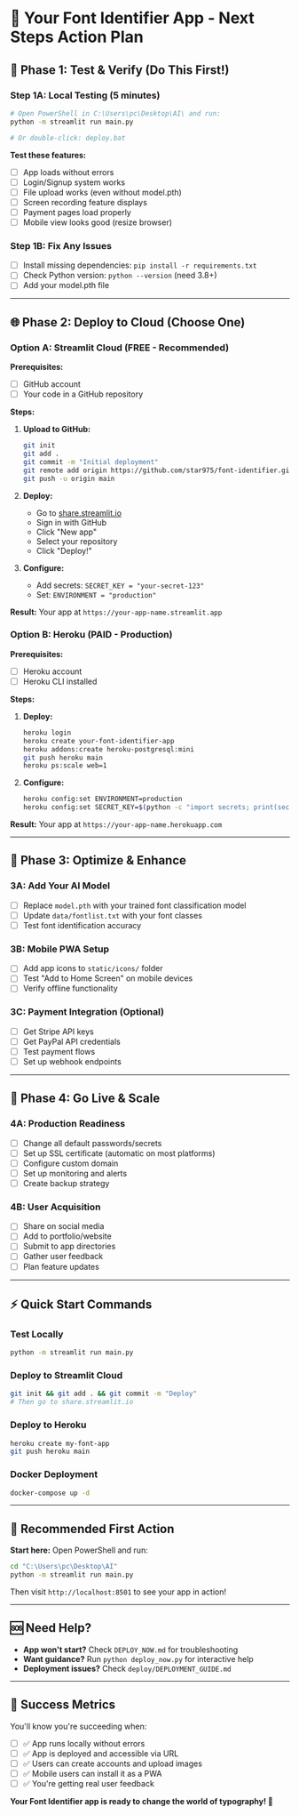 # 🎯 Your Font Identifier App - Next Steps Action Plan

## 🚀 **Phase 1: Test & Verify (Do This First!)**

### Step 1A: Local Testing (5 minutes)
```bash
# Open PowerShell in C:\Users\pc\Desktop\AI\ and run:
python -m streamlit run main.py

# Or double-click: deploy.bat
```

**Test these features:**
- [ ] App loads without errors
- [ ] Login/Signup system works
- [ ] File upload works (even without model.pth)
- [ ] Screen recording feature displays
- [ ] Payment pages load properly
- [ ] Mobile view looks good (resize browser)

### Step 1B: Fix Any Issues
- [ ] Install missing dependencies: `pip install -r requirements.txt`
- [ ] Check Python version: `python --version` (need 3.8+)
- [ ] Add your model.pth file 

---

## 🌐 **Phase 2: Deploy to Cloud (Choose One)**

### Option A: Streamlit Cloud (FREE - Recommended)

**Prerequisites:**
- [ ] GitHub account
- [ ] Your code in a GitHub repository

**Steps:**
1. **Upload to GitHub:**
   ```bash
   git init
   git add .
   git commit -m "Initial deployment"
   git remote add origin https://github.com/star975/font-identifier.git
   git push -u origin main
   ```

2. **Deploy:**
   - Go to [share.streamlit.io](https://share.streamlit.io)
   - Sign in with GitHub
   - Click "New app"
   - Select your repository
   - Click "Deploy!"

3. **Configure:**
   - Add secrets: `SECRET_KEY = "your-secret-123"`
   - Set: `ENVIRONMENT = "production"`

**Result:** Your app at `https://your-app-name.streamlit.app`

### Option B: Heroku (PAID - Production)

**Prerequisites:**
- [ ] Heroku account
- [ ] Heroku CLI installed

**Steps:**
1. **Deploy:**
   ```bash
   heroku login
   heroku create your-font-identifier-app
   heroku addons:create heroku-postgresql:mini
   git push heroku main
   heroku ps:scale web=1
   ```

2. **Configure:**
   ```bash
   heroku config:set ENVIRONMENT=production
   heroku config:set SECRET_KEY=$(python -c "import secrets; print(secrets.token_urlsafe(32))")
   ```

**Result:** Your app at `https://your-app-name.herokuapp.com`

---

## 📱 **Phase 3: Optimize & Enhance**

### 3A: Add Your AI Model
- [ ] Replace `model.pth` with your trained font classification model
- [ ] Update `data/fontlist.txt` with your font classes
- [ ] Test font identification accuracy

### 3B: Mobile PWA Setup
- [ ] Add app icons to `static/icons/` folder
- [ ] Test "Add to Home Screen" on mobile devices
- [ ] Verify offline functionality

### 3C: Payment Integration (Optional)
- [ ] Get Stripe API keys
- [ ] Get PayPal API credentials
- [ ] Test payment flows
- [ ] Set up webhook endpoints

---

## 🚀 **Phase 4: Go Live & Scale**

### 4A: Production Readiness
- [ ] Change all default passwords/secrets
- [ ] Set up SSL certificate (automatic on most platforms)
- [ ] Configure custom domain
- [ ] Set up monitoring and alerts
- [ ] Create backup strategy

### 4B: User Acquisition
- [ ] Share on social media
- [ ] Add to portfolio/website
- [ ] Submit to app directories
- [ ] Gather user feedback
- [ ] Plan feature updates

---

## ⚡ **Quick Start Commands**

### Test Locally
```bash
python -m streamlit run main.py
```

### Deploy to Streamlit Cloud
```bash
git init && git add . && git commit -m "Deploy"
# Then go to share.streamlit.io
```

### Deploy to Heroku
```bash
heroku create my-font-app
git push heroku main
```

### Docker Deployment
```bash
docker-compose up -d
```

---

## 🎯 **Recommended First Action**

**Start here:** Open PowerShell and run:
```bash
cd "C:\Users\pc\Desktop\AI"
python -m streamlit run main.py
```

Then visit `http://localhost:8501` to see your app in action!

---

## 🆘 **Need Help?**

- **App won't start?** Check `DEPLOY_NOW.md` for troubleshooting
- **Want guidance?** Run `python deploy_now.py` for interactive help
- **Deployment issues?** Check `deploy/DEPLOYMENT_GUIDE.md`

---

## 🎉 **Success Metrics**

You'll know you're succeeding when:
- [ ] ✅ App runs locally without errors
- [ ] ✅ App is deployed and accessible via URL
- [ ] ✅ Users can create accounts and upload images
- [ ] ✅ Mobile users can install it as a PWA
- [ ] ✅ You're getting real user feedback

**Your Font Identifier app is ready to change the world of typography! 🌟**
